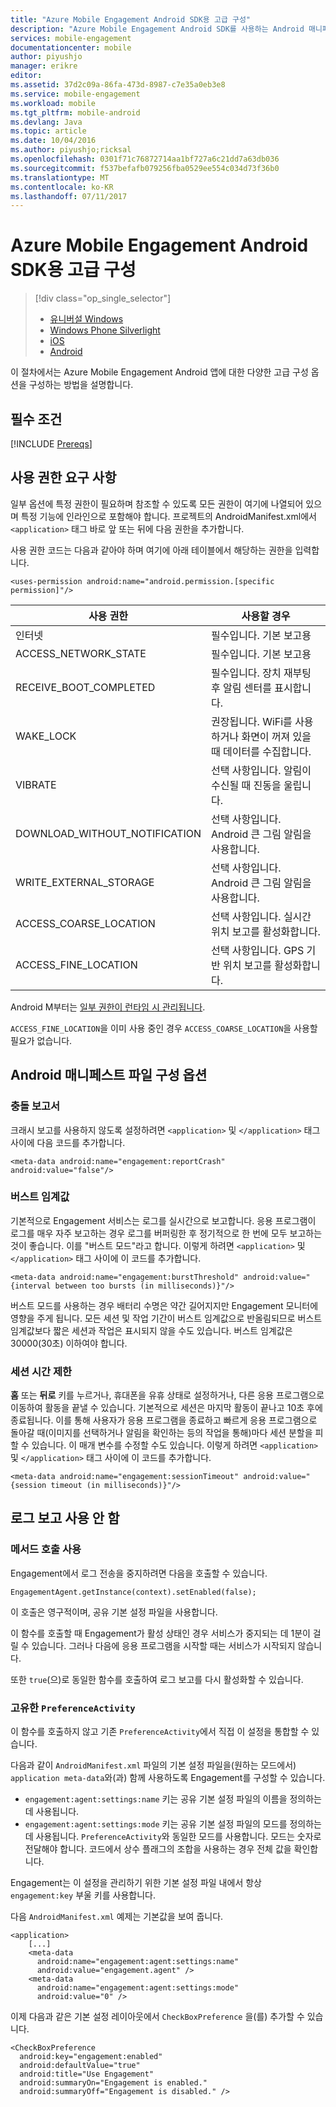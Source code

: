 ```yaml
---
title: "Azure Mobile Engagement Android SDK용 고급 구성"
description: "Azure Mobile Engagement Android SDK를 사용하는 Android 매니페스트를 포함하여 고급 구성 옵션에 대해 설명합니다"
services: mobile-engagement
documentationcenter: mobile
author: piyushjo
manager: erikre
editor: 
ms.assetid: 37d2c09a-86fa-473d-8987-c7e35a0eb3e8
ms.service: mobile-engagement
ms.workload: mobile
ms.tgt_pltfrm: mobile-android
ms.devlang: Java
ms.topic: article
ms.date: 10/04/2016
ms.author: piyushjo;ricksal
ms.openlocfilehash: 0301f71c76872714aa1bf727a6c21dd7a63db036
ms.sourcegitcommit: f537befafb079256fba0529ee554c034d73f36b0
ms.translationtype: MT
ms.contentlocale: ko-KR
ms.lasthandoff: 07/11/2017
---
```

# <a name="advanced-configuration-for-azure-mobile-engagement-android-sdk"></a>Azure Mobile Engagement Android SDK용 고급 구성
> [!div class="op_single_selector"]
> * [유니버설 Windows](mobile-engagement-windows-store-advanced-configuration.md)
> * [Windows Phone Silverlight](mobile-engagement-windows-phone-integrate-engagement.md)
> * [iOS](mobile-engagement-ios-integrate-engagement.md)
> * [Android](mobile-engagement-android-advanced-configuration.md)
>
>

이 절차에서는 Azure Mobile Engagement Android 앱에 대한 다양한 고급 구성 옵션을 구성하는 방법을 설명합니다.

## <a name="prerequisites"></a>필수 조건
[!INCLUDE [Prereqs](../../includes/mobile-engagement-android-prereqs.md)]

## <a name="permission-requirements"></a>사용 권한 요구 사항
일부 옵션에 특정 권한이 필요하며 참조할 수 있도록 모든 권한이 여기에 나열되어 있으며 특정 기능에 인라인으로 포함해야 합니다. 프로젝트의 AndroidManifest.xml에서 `<application>` 태그 바로 앞 또는 뒤에 다음 권한을 추가합니다.

사용 권한 코드는 다음과 같아야 하며 여기에 아래 테이블에서 해당하는 권한을 입력합니다.

    <uses-permission android:name="android.permission.[specific permission]"/>


| 사용 권한 | 사용할 경우 |
| --- | --- |
| 인터넷 |필수입니다. 기본 보고용 |
| ACCESS_NETWORK_STATE |필수입니다. 기본 보고용 |
| RECEIVE_BOOT_COMPLETED |필수입니다. 장치 재부팅 후 알림 센터를 표시합니다. |
| WAKE_LOCK |권장됩니다. WiFi를 사용하거나 화면이 꺼져 있을 때 데이터를 수집합니다. |
| VIBRATE |선택 사항입니다. 알림이 수신될 때 진동을 울립니다. |
| DOWNLOAD_WITHOUT_NOTIFICATION |선택 사항입니다. Android 큰 그림 알림을 사용합니다. |
| WRITE_EXTERNAL_STORAGE |선택 사항입니다. Android 큰 그림 알림을 사용합니다. |
| ACCESS_COARSE_LOCATION |선택 사항입니다. 실시간 위치 보고를 활성화합니다. |
| ACCESS_FINE_LOCATION |선택 사항입니다. GPS 기반 위치 보고를 활성화합니다. |

Android M부터는 [일부 권한이 런타임 시 관리됩니다](mobile-engagement-android-location-reporting.md#android-m-permissions).

``ACCESS_FINE_LOCATION``을 이미 사용 중인 경우 ``ACCESS_COARSE_LOCATION``을 사용할 필요가 없습니다.

## <a name="android-manifest-configuration-options"></a>Android 매니페스트 파일 구성 옵션
### <a name="crash-report"></a>충돌 보고서
크래시 보고를 사용하지 않도록 설정하려면 `<application>` 및 `</application>` 태그 사이에 다음 코드를 추가합니다.

    <meta-data android:name="engagement:reportCrash" android:value="false"/>

### <a name="burst-threshold"></a>버스트 임계값
기본적으로 Engagement 서비스는 로그를 실시간으로 보고합니다. 응용 프로그램이 로그를 매우 자주 보고하는 경우 로그를 버퍼링한 후 정기적으로 한 번에 모두 보고하는 것이 좋습니다. 이를 "버스트 모드"라고 합니다. 이렇게 하려면 `<application>` 및 `</application>` 태그 사이에 이 코드를 추가합니다.

    <meta-data android:name="engagement:burstThreshold" android:value="{interval between too bursts (in milliseconds)}"/>

버스트 모드를 사용하는 경우 배터리 수명은 약간 길어지지만 Engagement 모니터에 영향을 주게 됩니다. 모든 세션 및 작업 기간이 버스트 임계값으로 반올림되므로 버스트 임계값보다 짧은 세션과 작업은 표시되지 않을 수도 있습니다. 버스트 임계값은 30000(30초) 이하여야 합니다.

### <a name="session-timeout"></a>세션 시간 제한
 **홈** 또는 **뒤로** 키를 누르거나, 휴대폰을 유휴 상태로 설정하거나, 다른 응용 프로그램으로 이동하여 활동을 끝낼 수 있습니다. 기본적으로 세션은 마지막 활동이 끝나고 10초 후에 종료됩니다. 이를 통해 사용자가 응용 프로그램을 종료하고 빠르게 응용 프로그램으로 돌아갈 때(이미지를 선택하거나 알림을 확인하는 등의 작업을 통해)마다 세션 분할을 피할 수 있습니다. 이 매개 변수를 수정할 수도 있습니다. 이렇게 하려면 `<application>` 및 `</application>` 태그 사이에 이 코드를 추가합니다.

    <meta-data android:name="engagement:sessionTimeout" android:value="{session timeout (in milliseconds)}"/>

## <a name="disable-log-reporting"></a>로그 보고 사용 안 함
### <a name="using-a-method-call"></a>메서드 호출 사용
Engagement에서 로그 전송을 중지하려면 다음을 호출할 수 있습니다.

    EngagementAgent.getInstance(context).setEnabled(false);

이 호출은 영구적이며, 공유 기본 설정 파일을 사용합니다.

이 함수를 호출할 때 Engagement가 활성 상태인 경우 서비스가 중지되는 데 1분이 걸릴 수 있습니다. 그러나 다음에 응용 프로그램을 시작할 때는 서비스가 시작되지 않습니다.

또한 `true`(으)로 동일한 함수를 호출하여 로그 보고를 다시 활성화할 수 있습니다.

### <a name="integration-in-your-own-preferenceactivity"></a>고유한 `PreferenceActivity`
이 함수를 호출하지 않고 기존 `PreferenceActivity`에서 직접 이 설정을 통합할 수 있습니다.

다음과 같이 `AndroidManifest.xml` 파일의 기본 설정 파일을(원하는 모드에서) `application meta-data`와(과) 함께 사용하도록 Engagement를 구성할 수 있습니다.

* `engagement:agent:settings:name` 키는 공유 기본 설정 파일의 이름을 정의하는 데 사용됩니다.
* `engagement:agent:settings:mode` 키는 공유 기본 설정 파일의 모드를 정의하는 데 사용됩니다. `PreferenceActivity`와 동일한 모드를 사용합니다. 모드는 숫자로 전달해야 합니다. 코드에서 상수 플래그의 조합을 사용하는 경우 전체 값을 확인합니다.

Engagement는 이 설정을 관리하기 위한 기본 설정 파일 내에서 항상 `engagement:key` 부울 키를 사용합니다.

다음 `AndroidManifest.xml` 예제는 기본값을 보여 줍니다.

    <application>
        [...]
        <meta-data
          android:name="engagement:agent:settings:name"
          android:value="engagement.agent" />
        <meta-data
          android:name="engagement:agent:settings:mode"
          android:value="0" />

이제 다음과 같은 기본 설정 레이아웃에서 `CheckBoxPreference` 을(를) 추가할 수 있습니다.

    <CheckBoxPreference
      android:key="engagement:enabled"
      android:defaultValue="true"
      android:title="Use Engagement"
      android:summaryOn="Engagement is enabled."
      android:summaryOff="Engagement is disabled." />

